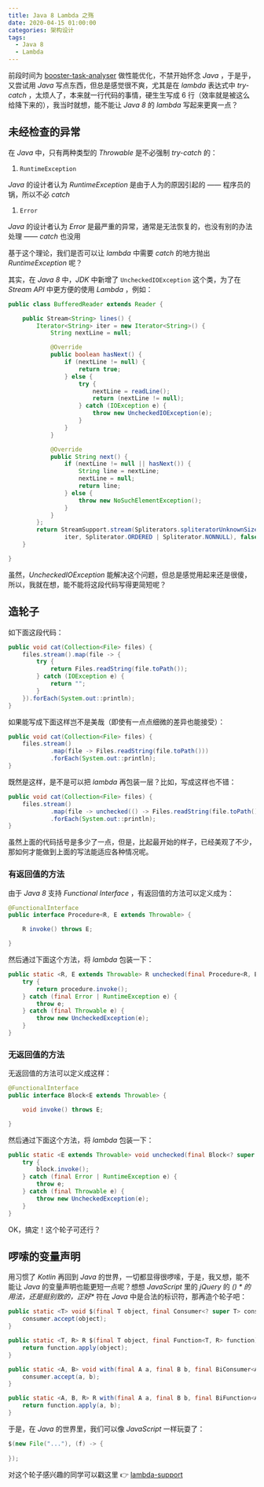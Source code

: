 ```yaml
---
title: Java 8 Lambda 之殇
date: 2020-04-15 01:00:00
categories: 架构设计
tags:
  - Java 8
  - Lambda
---
```


前段时间为 [booster-task-analyser](https://github.com/didi/booster/blob/master/booster-task-analyser) 做性能优化，不禁开始怀念 *Java* ，于是乎，又尝试用 *Java* 写点东西，但总是感觉很不爽，尤其是在 *lambda* 表达式中 *try-catch* ，太烦人了，本来就一行代码的事情，硬生生写成 6 行（效率就是被这么给降下来的），我当时就想，能不能让 *Java 8* 的 *lambda* 写起来更爽一点？

## 未经检查的异常

在 *Java* 中，只有两种类型的 *Throwable* 是不必强制 *try-catch* 的：

1. `RuntimeException`

  *Java* 的设计者认为 *RuntimeException* 是由于人为的原因引起的 —— 程序员的锅，所以不必 *catch*

1. `Error`

  *Java* 的设计者认为 *Error* 是最严重的异常，通常是无法恢复的，也没有别的办法处理 —— *catch* 也没用

基于这个理论，我们是否可以让 *lambda* 中需要 *catch* 的地方抛出 *RuntimeException* 呢？

其实，在 *Java 8* 中，*JDK* 中新增了 `UncheckedIOException` 这个类，为了在 *Stream API* 中更方便的使用 *Lambda* ，例如：

```java
public class BufferedReader extends Reader {

    public Stream<String> lines() {
        Iterator<String> iter = new Iterator<String>() {
            String nextLine = null;

            @Override
            public boolean hasNext() {
                if (nextLine != null) {
                    return true;
                } else {
                    try {
                        nextLine = readLine();
                        return (nextLine != null);
                    } catch (IOException e) {
                        throw new UncheckedIOException(e);
                    }
                }
            }

            @Override
            public String next() {
                if (nextLine != null || hasNext()) {
                    String line = nextLine;
                    nextLine = null;
                    return line;
                } else {
                    throw new NoSuchElementException();
                }
            }
        };
        return StreamSupport.stream(Spliterators.spliteratorUnknownSize(
                iter, Spliterator.ORDERED | Spliterator.NONNULL), false);
    }

}
```

虽然，*UncheckedIOException* 能解决这个问题，但总是感觉用起来还是很傻，所以，我就在想，能不能将这段代码写得更简短呢？

## 造轮子

如下面这段代码：

```java
public void cat(Collection<File> files) {
    files.stream().map(file -> {
        try {
            return Files.readString(file.toPath());
        } catch (IOException e) {
            return "";
        }
    }).forEach(System.out::println);
}
```

如果能写成下面这样岂不是美哉（即使有一点点细微的差异也能接受）：

```java
public void cat(Collection<File> files) {
    files.stream()
            .map(file -> Files.readString(file.toPath()))
            .forEach(System.out::println);
}
```

既然是这样，是不是可以把 *lambda* 再包装一层？比如，写成这样也不错：

```java
public void cat(Collection<File> files) {
    files.stream()
            .map(file -> unchecked(() -> Files.readString(file.toPath())}))
            .forEach(System.out::println);
}
```

虽然上面的代码括号是多少了一点，但是，比起最开始的样子，已经美观了不少，那如何才能做到上面的写法能适应各种情况呢。

### 有返回值的方法

由于 *Java 8* 支持 *Functional Interface* ，有返回值的方法可以定义成为：

```java
@FunctionalInterface
public interface Procedure<R, E extends Throwable> {

    R invoke() throws E;

}
```

然后通过下面这个方法，将 *lambda* 包装一下：

```java
public static <R, E extends Throwable> R unchecked(final Procedure<R, E> procedure) {
    try {
        return procedure.invoke();
    } catch (final Error | RuntimeException e) {
        throw e;
    } catch (final Throwable e) {
        throw new UncheckedException(e);
    }
}
```

### 无返回值的方法

无返回值的方法可以定义成这样：

```java
@FunctionalInterface
public interface Block<E extends Throwable> {

    void invoke() throws E;

}
```

然后通过下面这个方法，将 *lambda* 包装一下：

```java
public static <E extends Throwable> void unchecked(final Block<? super E> block) {
    try {
        block.invoke();
    } catch (final Error | RuntimeException e) {
        throw e;
    } catch (final Throwable e) {
        throw new UncheckedException(e);
    }
}
```

OK，搞定！这个轮子可还行？

## 啰嗦的变量声明

用习惯了 *Kotlin* 再回到 *Java* 的世界，一切都显得很啰嗦，于是，我又想，能不能让 *Java* 的变量声明也能更短一点呢？想想 *JavaScript* 里的 *jQuery* 的 *$()* 的用法，还是挺别致的，正好 *$* 符在 *Java* 中是合法的标识符，那再造个轮子吧：

```java
public static <T> void $(final T object, final Consumer<? super T> consumer) {
    consumer.accept(object);
}

public static <T, R> R $(final T object, final Function<T, R> function) {
    return function.apply(object);
}

public static <A, B> void with(final A a, final B b, final BiConsumer<A, B> consumer) {
    consumer.accept(a, b);
}

public static <A, B, R> R with(final A a, final B b, final BiFunction<A, B, R> function) {
    return function.apply(a, b);
}
```

于是，在 *Java* 的世界里，我们可以像 *JavaScript* 一样玩耍了：

```java
$(new File("..."), (f) -> {
    
});
```

对这个轮子感兴趣的同学可以戳这里 👉 [lambda-support](https://github.com/johnsonlee/lambda-support)
